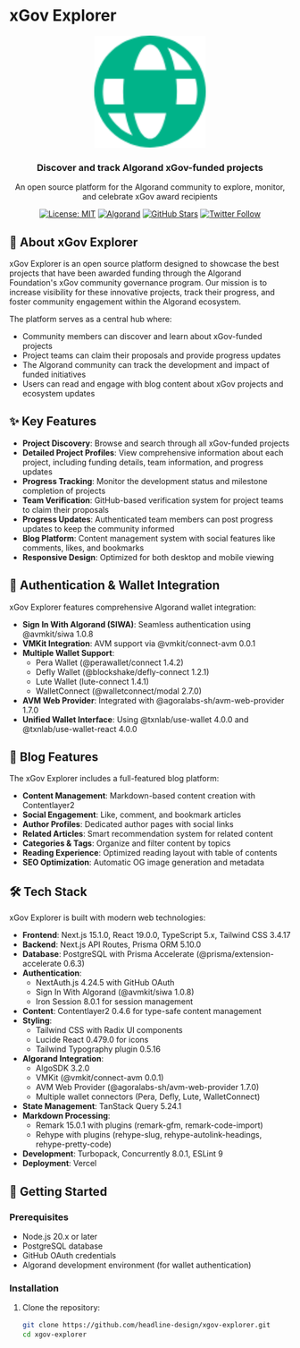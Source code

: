 # xGov Explorer

<div align="center">
  <img src="/public/images/favicon-96x96.png" alt="xGov Explorer Logo" width="200" />
  <h3>Discover and track Algorand xGov-funded projects</h3>
  <p>An open source platform for the Algorand community to explore, monitor, and celebrate xGov award recipients</p>

  [![License: MIT](https://img.shields.io/badge/License-MIT-blue.svg)](https://opensource.org/licenses/MIT)
  [![Algorand](https://img.shields.io/badge/Powered%20by-Algorand-black)](https://www.algorand.com/)
  [![GitHub Stars](https://img.shields.io/github/stars/headline-design/xgov-explorer?style=social)](https://github.com/headline-design/xgov-explorer)
  [![Twitter Follow](https://img.shields.io/twitter/follow/headline_crypto?style=social)](https://twitter.com/headline_crypto)
</div>

## 🌟 About xGov Explorer

xGov Explorer is an open source platform designed to showcase the best projects that have been awarded funding through the Algorand Foundation's xGov community governance program. Our mission is to increase visibility for these innovative projects, track their progress, and foster community engagement within the Algorand ecosystem.

The platform serves as a central hub where:

- Community members can discover and learn about xGov-funded projects
- Project teams can claim their proposals and provide progress updates
- The Algorand community can track the development and impact of funded initiatives
- Users can read and engage with blog content about xGov projects and ecosystem updates

## ✨ Key Features

- **Project Discovery**: Browse and search through all xGov-funded projects
- **Detailed Project Profiles**: View comprehensive information about each project, including funding details, team information, and progress updates
- **Progress Tracking**: Monitor the development status and milestone completion of projects
- **Team Verification**: GitHub-based verification system for project teams to claim their proposals
- **Progress Updates**: Authenticated team members can post progress updates to keep the community informed
- **Blog Platform**: Content management system with social features like comments, likes, and bookmarks
- **Responsive Design**: Optimized for both desktop and mobile viewing

## 🔐 Authentication & Wallet Integration

xGov Explorer features comprehensive Algorand wallet integration:

- **Sign In With Algorand (SIWA)**: Seamless authentication using @avmkit/siwa 1.0.8
- **VMKit Integration**: AVM support via @vmkit/connect-avm 0.0.1
- **Multiple Wallet Support**:
  - Pera Wallet (@perawallet/connect 1.4.2)
  - Defly Wallet (@blockshake/defly-connect 1.2.1)
  - Lute Wallet (lute-connect 1.4.1)
  - WalletConnect (@walletconnect/modal 2.7.0)
- **AVM Web Provider**: Integrated with @agoralabs-sh/avm-web-provider 1.7.0
- **Unified Wallet Interface**: Using @txnlab/use-wallet 4.0.0 and @txnlab/use-wallet-react 4.0.0

## 📝 Blog Features

The xGov Explorer includes a full-featured blog platform:

- **Content Management**: Markdown-based content creation with Contentlayer2
- **Social Engagement**: Like, comment, and bookmark articles
- **Author Profiles**: Dedicated author pages with social links
- **Related Articles**: Smart recommendation system for related content
- **Categories & Tags**: Organize and filter content by topics
- **Reading Experience**: Optimized reading layout with table of contents
- **SEO Optimization**: Automatic OG image generation and metadata

## 🛠️ Tech Stack

xGov Explorer is built with modern web technologies:

- **Frontend**: Next.js 15.1.0, React 19.0.0, TypeScript 5.x, Tailwind CSS 3.4.17
- **Backend**: Next.js API Routes, Prisma ORM 5.10.0
- **Database**: PostgreSQL with Prisma Accelerate (@prisma/extension-accelerate 0.6.3)
- **Authentication**:
  - NextAuth.js 4.24.5 with GitHub OAuth
  - Sign In With Algorand (@avmkit/siwa 1.0.8)
  - Iron Session 8.0.1 for session management
- **Content**: Contentlayer2 0.4.6 for type-safe content management
- **Styling**:
  - Tailwind CSS with Radix UI components
  - Lucide React 0.479.0 for icons
  - Tailwind Typography plugin 0.5.16
- **Algorand Integration**:
  - AlgoSDK 3.2.0
  - VMKit (@vmkit/connect-avm 0.0.1)
  - AVM Web Provider (@agoralabs-sh/avm-web-provider 1.7.0)
  - Multiple wallet connectors (Pera, Defly, Lute, WalletConnect)
- **State Management**: TanStack Query 5.24.1
- **Markdown Processing**:
  - Remark 15.0.1 with plugins (remark-gfm, remark-code-import)
  - Rehype with plugins (rehype-slug, rehype-autolink-headings, rehype-pretty-code)
- **Development**: Turbopack, Concurrently 8.0.1, ESLint 9
- **Deployment**: Vercel

## 🚀 Getting Started

### Prerequisites

- Node.js 20.x or later
- PostgreSQL database
- GitHub OAuth credentials
- Algorand development environment (for wallet authentication)

### Installation

1. Clone the repository:

   ```bash
   git clone https://github.com/headline-design/xgov-explorer.git
   cd xgov-explorer
